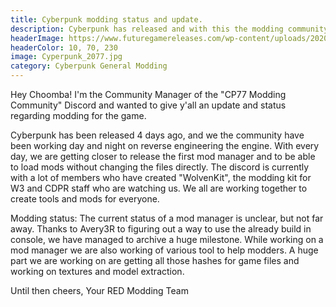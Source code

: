 ```yaml
---
title: Cyberpunk modding status and update.
description: Cyberpunk has released and with this the modding community has started working on their own modding tools.
headerImage: https://www.futuregamereleases.com/wp-content/uploads/2020/11/cyberpunk-2077-release-date.jpg
headerColor: 10, 70, 230
image: Cyperpunk_2077.jpg
category: Cyberpunk General Modding
---
```


Hey Choomba!
I'm the Community Manager of the "CP77 Modding Community" Discord and wanted to give y'all an update and status regarding modding for the game.

Cyberpunk has been released 4 days ago, and we the community have been working day and night on reverse engineering the engine. With every day, we are getting closer to release the first mod manager and to be able to load mods without changing the files directly. The discord is currently with a lot of members who have created "WolvenKit", the modding kit for W3 and CDPR staff who are watching us. We all are working together to create tools and mods for everyone.

Modding status:
The current status of a mod manager is unclear, but not far away. Thanks to Avery3R to figuring out a way to use the already build in console, we have managed to archive a huge milestone. While working on a mod manager we are also working of various tool to help modders. A huge part we are working on are getting all those hashes for game files and working on textures and model extraction.


Until then cheers,
Your RED Modding Team